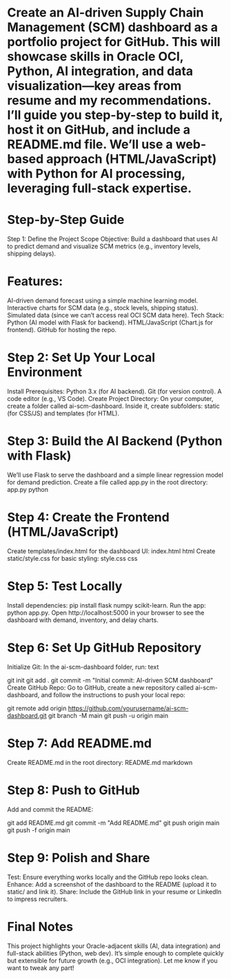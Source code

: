 # Create an AI-driven Supply Chain Management (SCM) dashboard as a portfolio project for GitHub. This will showcase skills in Oracle OCI, Python, AI integration, and data visualization—key areas from  resume and my recommendations. I’ll guide you step-by-step to build it, host it on GitHub, and include a README.md file. We’ll use a web-based approach (HTML/JavaScript) with Python for AI processing, leveraging  full-stack expertise.

# Step-by-Step Guide
Step 1: Define the Project Scope
Objective: Build a dashboard that uses AI to predict demand and visualize SCM metrics (e.g., inventory levels, shipping delays).

# Features:
AI-driven demand forecast using a simple machine learning model.
Interactive charts for SCM data (e.g., stock levels, shipping status).
Simulated data (since we can’t access real OCI SCM data here).
 Tech Stack:
Python (AI model with Flask for backend).
HTML/JavaScript (Chart.js for frontend).
GitHub for hosting the repo.

# Step 2: Set Up Your Local Environment
Install Prerequisites:
Python 3.x (for AI backend).
Git (for version control).
A code editor (e.g., VS Code).
Create Project Directory:
On your computer, create a folder called ai-scm-dashboard.
Inside it, create subfolders: static (for CSS/JS) and templates (for HTML).

# Step 3: Build the AI Backend (Python with Flask)
We’ll use Flask to serve the dashboard and a simple linear regression model for demand prediction.
Create a file called app.py in the root directory:
app.py
python
# Step 4: Create the Frontend (HTML/JavaScript)

Create templates/index.html for the dashboard UI:
index.html
html
Create static/style.css for basic styling:
style.css
css

# Step 5: Test Locally
Install dependencies: pip install flask numpy scikit-learn.
Run the app: python app.py.
Open http://localhost:5000 in your browser to see the dashboard with demand, inventory, and delay charts.

# Step 6: Set Up GitHub Repository
Initialize Git:
In the ai-scm-dashboard folder, run:
text

git init
git add .
git commit -m "Initial commit: AI-driven SCM dashboard"
Create GitHub Repo:
Go to GitHub, create a new repository called ai-scm-dashboard, and follow the instructions to push your local repo:

git remote add origin https://github.com/yourusername/ai-scm-dashboard.git
git branch -M main
git push -u origin main

# Step 7: Add README.md
Create README.md in the root directory:
README.md
markdown

# Step 8: Push to GitHub
Add and commit the README:

git add README.md
git commit -m "Add README.md"
git push origin main
git push -f origin main
# Step 9: Polish and Share
Test: Ensure everything works locally and the GitHub repo looks clean.
Enhance: Add a screenshot of the dashboard to the README (upload it to static/ and link it).
Share: Include the GitHub link in your resume or LinkedIn to impress recruiters.

# Final Notes
This project highlights your Oracle-adjacent skills (AI, data integration) and full-stack abilities (Python, web dev). It’s simple enough to complete quickly but extensible for future growth (e.g., OCI integration). Let me know if you want to tweak any part!